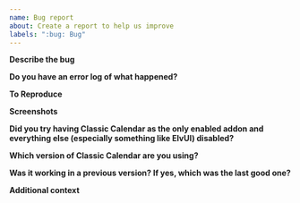 ```yaml
---
name: Bug report
about: Create a report to help us improve
labels: ":bug: Bug"
---
```

**Describe the bug**
<!-- What did you expect to happen and what happened instead? -->

**Do you have an error log of what happened?**
<!-- If you don't see any errors, make sure that error reporting is enabled (`/console scriptErrors 1`) or install https://www.curseforge.com/wow/addons/bugsack & https://www.curseforge.com/wow/addons/bug-grabber, yes both are needed. -->

**To Reproduce**
<!-- Steps to reproduce the behavior:
1. Go to '...'
2. Click on '....'
3. Scroll down to '....'
4. See error
-->

**Screenshots**

**Did you try having Classic Calendar as the only enabled addon and everything else (especially something like ElvUI) disabled?**

**Which version of Classic Calendar are you using?**

**Was it working in a previous version? If yes, which was the last good one?**

**Additional context**